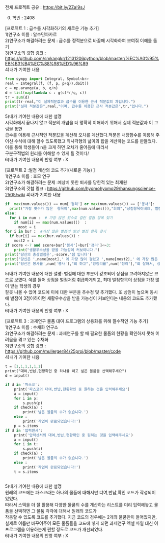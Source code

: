전체 프로젝트 공유 : https://bit.ly/2ZaI9sJ  

0. 학번 : 2408  

[프로젝트 1 : 급수를 시각화하기의 새로운 기능 추가]  
1)연구소 이름 : 알수민파카르  
2)연구소가 해결하려는 문제 : 급수를 정적분으로 바꿀때 시각화하여 보여줘 이해를  돕기  
3)연구소의 깃헙 링크 : https://github.com/smkangkr/12131206python/blob/master/%EC%A0%95%EB%B3%B4%EC%88%98%ED%96%89  
4)내가 기여한 내용  
```python
from sympy import Integral, Symbol<br>
real = Integral(f, (f, p, p+q)).doit()  
c = np.arange(a, b, q/n)   
d = list(map(lambda c : g(c)*r/q, c))  
tr = sum(d)  
print(tr-real,"이 실제적분값과 급수를 이용한 근사 적분값의 차입니다.")  
print("실제 적분값은",real,"이며, 급수를 이용한 근사 적분값은",tr,"입니다.")  
```

5)내가 기여한 내용에 대한 설명  
시각화에서 끝나지 않고 적분의 개념을 더 명확히 이해하기 위해서 실제 적분값과 이 그림을 통한   
급수를 이용해 근사적인 적분값을 계산해 오차를 계산했다.적분은 내장함수를 이용해 주어신 수식에 대해 할수 있도록했고 직사각형의 넓이의 합을 계산하는 코드를 만들었다.   이를 통해 학생들이 n을 크게 하면 오차가 줄어듬에 따라서  
구분구적법의 원리를 이해할 수 있게 될 것이다/  
6)내가 기여한 내용의 반영 여부 : X  
  
[프로젝트 2 :벌점 계산의 코드 추가(새로운 기능) ]  
1)연구소 이름 : 효모 연구  
2)연구소가 해결하려는 문제 :예상치 못한 퇴사를 당한적 있는 최재원   
3)연구소의 깃헙 링크 : https://github.com/hyomohyomo29/hansungscience-2505/wiki
4)내가 기여한 내용  
```python
if  max(num.values()) == num['정리'] or max(num.values()) == ['봉사']:
  print("가장 횟수가 많은  항목이",max(num.values()),"회의","상점항목이네요, 벌점 항목보다 더 많습니다.")
else:
  for i in num :  # 가장 많은 횟수로 걸린 벌점 항목 찾기
    if num[i] == max(num.values())  :
      most = i
for i in bur :  #가장 많은 벌점이 쌓인 벌점 항목 찾기
  if bur[i] == max(bur.values()) :
    most2 = i
if score <-7 and score+bur['봉사']+bur['정리']<=3:
    print("생활우수상을 받을 가능성이 커보이니다.")
print('당신의 총상벌점은',-score,'점 입니다')
print('당신은 ',name[most],' 에 가장 많이 걸렸고 ',name[most2],' 에 가장 많은 벌점을 받았습니다')
print('당신은 봉사를',num['봉사'],"회 하고","방정리를",num['정리'],"회 잘해서, 상점을 총",-bur['봉사']-bur['정리'],"점 받았습니다.")
```
5)내가 기여한 내용에 대한 설명:
벌점에 대한 부분이 강조되어 상점을 고려하지않은 코드로 보였다. 예를 들어 상점을 벌점처럼 취급하게되고, 최대 벌점항목이 상점을  가장 많이 받는 학생의 경우  
잘못 나올 수 있어 코드에 이에 대한 부분을 추수정 및 추가했다. 또 상점이 높으며 동시에 벌점이 3점이하이면 새활우수상을 받을 가능성이 커보인다는 내용의   코드도 추가했다.  
6)내가 기여한 내용의 반영 여부 : X
  
[프로젝트 3 : 과제연구 물품 대여 프로그램의 상용화를 위해 필수적인 기능 추가]  
1)연구소 이름 : 수채화 연구소   
2)연구소가 해결하려는 문제 : 과제연구를 할 때 필요한 물품의 현황을 확인하지 못해 어려움을 겪고 있는 수채화  
3)연구소의 깃헙 링크 : https://github.com/mullerger84/25proj/blob/master/code   
4)내가 기여한 내용  
```p = [1,1,1,1]
t = [1,1,1,1,1,1]
print("대여,반납,현황확인 중 하나를 하고 싶은 물품을 선택해주세요")
d = input()

if d in '파스코':
    print('파스코의 대여,반납,현황확인 중 원하는 것을 입력해주세요')
    a = input()
    for i in p:
        s.push(p)
    if check(a) :
        print('남은 물품의 수가 없습니다.')
    else :
        print('작업이 완료되었습니다!')
    p = s.items
if d in '압력센서':
    print('압력센서의 대여,반납,현황확인 중 원하는 것을 입력해주세요')
    a = input()
    for i in t:
        s.push(i)
    if check(a) :
        print('남은 물품의 수가 없습니다.')
    else :
        print('작업이 완료되었습니다!')
    t = s.items
    
```  
5)내가 기여한 내용에 대한 설명  
원래의 코드에는 파스코라는 하나의 물품에 대해서만 댜여,반납,확인 코드가 작성되어 있었다.  
따라서 스택을 더 잘 활용해 다양한 물품의 수를 계산하는 리스트를 미리 입력해놓고 물품을 선택하면 그 물품 각각에 대해서 원래의 코드가  
작동할 수 있도록 코드를 추가했다. 지금 코드의 경우에는 2개의 물품만이 들어있지만, 실제로 이름만 바꾸어주어 모든 물품들을 코드에 넣게 되면
과제연구 엑셀 파일 대신 이 프로그램을 이용하는게 편할 정도로 코드가 개선되었다.  
6)내가 기여한 내용의 반영 여부 : X
